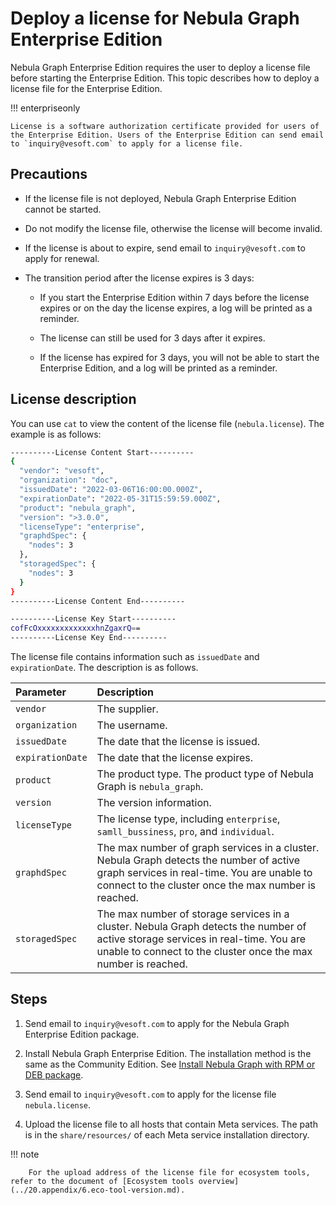 # Deploy a license for Nebula Graph Enterprise Edition

Nebula Graph Enterprise Edition requires the user to deploy a license file before starting the Enterprise Edition. This topic describes how to deploy a license file for the Enterprise Edition.

!!! enterpriseonly

    License is a software authorization certificate provided for users of the Enterprise Edition. Users of the Enterprise Edition can send email to `inquiry@vesoft.com` to apply for a license file.

## Precautions

- If the license file is not deployed, Nebula Graph Enterprise Edition cannot be started.

- Do not modify the license file, otherwise the license will become invalid.

- If the license is about to expire, send email to `inquiry@vesoft.com` to apply for renewal.

- The transition period after the license expires is 3 days:

  - If you start the Enterprise Edition within 7 days before the license expires or on the day the license expires, a log will be printed as a reminder.

  - The license can still be used for 3 days after it expires.

  - If the license has expired for 3 days, you will not be able to start the Enterprise Edition, and a log will be printed as a reminder.

## License description

You can use `cat` to view the content of the license file (`nebula.license`). The example is as follows:

```bash
----------License Content Start----------
{
  "vendor": "vesoft",
  "organization": "doc",
  "issuedDate": "2022-03-06T16:00:00.000Z",
  "expirationDate": "2022-05-31T15:59:59.000Z",
  "product": "nebula_graph",
  "version": ">3.0.0",
  "licenseType": "enterprise",
  "graphdSpec": {
    "nodes": 3
  },
  "storagedSpec": {
    "nodes": 3
  }
}
----------License Content End----------

----------License Key Start----------
cofFcOxxxxxxxxxxxxxhnZgaxrQ==
----------License Key End----------
```

The license file contains information such as `issuedDate` and `expirationDate`. The description is as follows.

|Parameter|Description|
|:---|:---|
|`vendor`|The supplier.|
|`organization`|The username.|
|`issuedDate`|The date that the license is issued. |
|`expirationDate`|The date that the license expires.|
|`product`|The product type. The product type of Nebula Graph is `nebula_graph`.|
|`version`|The version information.|
|`licenseType`|The license type, including `enterprise`, `samll_bussiness`, `pro`, and `individual`. |
|`graphdSpec`| The max number of graph services in a cluster. Nebula Graph detects the number of active graph services in real-time. You are unable to connect to the cluster once the max number is reached. |
|`storagedSpec`| The max number of storage services in a cluster. Nebula Graph detects the number of active storage services in real-time. You are unable to connect to the cluster once the max number is reached. |

## Steps

1. Send email to `inquiry@vesoft.com` to apply for the Nebula Graph Enterprise Edition package.

2. Install Nebula Graph Enterprise Edition. The installation method is the same as the Community Edition. See [Install Nebula Graph with RPM or DEB package](2.compile-and-install-nebula-graph/2.install-nebula-graph-by-rpm-or-deb.md).

3. Send email to `inquiry@vesoft.com` to apply for the license file `nebula.license`.

4. Upload the license file to all hosts that contain Meta services. The path is in the `share/resources/` of each Meta service installation directory.

  !!! note

        For the upload address of the license file for ecosystem tools, refer to the document of [Ecosystem tools overview](../20.appendix/6.eco-tool-version.md).
